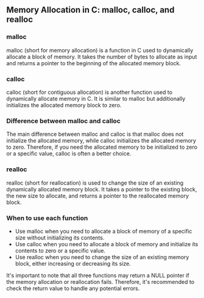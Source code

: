 ## Memory Allocation in C: malloc, calloc, and realloc

### malloc

malloc (short for memory allocation) is a function in C used to dynamically allocate a block of memory. It takes the number of bytes to allocate as input and returns a pointer to the beginning of the allocated memory block.

### calloc

calloc (short for contiguous allocation) is another function used to dynamically allocate memory in C. It is similar to malloc but additionally initializes the allocated memory block to zero.

### Difference between malloc and calloc

The main difference between malloc and calloc is that malloc does not initialize the allocated memory, while calloc initializes the allocated memory to zero. Therefore, if you need the allocated memory to be initialized to zero or a specific value, calloc is often a better choice.

### realloc

realloc (short for reallocation) is used to change the size of an existing dynamically allocated memory block. It takes a pointer to the existing block, the new size to allocate, and returns a pointer to the reallocated memory block.

### When to use each function

- Use malloc when you need to allocate a block of memory of a specific size without initializing its contents.
- Use calloc when you need to allocate a block of memory and initialize its contents to zero or a specific value.
- Use realloc when you need to change the size of an existing memory block, either increasing or decreasing its size.

It's important to note that all three functions may return a NULL pointer if the memory allocation or reallocation fails. Therefore, it's recommended to check the return value to handle any potential errors.
